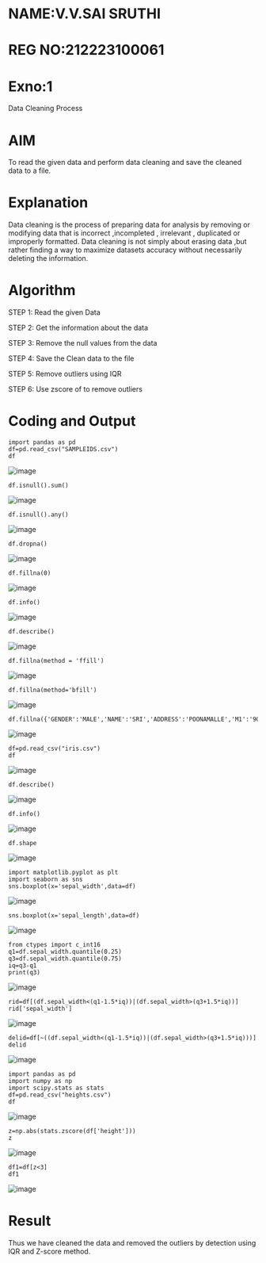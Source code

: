 # NAME:V.V.SAI SRUTHI
# REG NO:212223100061

# Exno:1
Data Cleaning Process

# AIM
To read the given data and perform data cleaning and save the cleaned data to a file.

# Explanation
Data cleaning is the process of preparing data for analysis by removing or modifying data that is incorrect ,incompleted , irrelevant , duplicated or improperly formatted. Data cleaning is not simply about erasing data ,but rather finding a way to maximize datasets accuracy without necessarily deleting the information.

# Algorithm
STEP 1: Read the given Data

STEP 2: Get the information about the data

STEP 3: Remove the null values from the data

STEP 4: Save the Clean data to the file

STEP 5: Remove outliers using IQR

STEP 6: Use zscore of to remove outliers

# Coding and Output
```
import pandas as pd
df=pd.read_csv("SAMPLEIDS.csv")
df
```
![image](https://github.com/user-attachments/assets/5a613312-011b-43e4-b3d0-b35239c06a89)
```
df.isnull().sum()
```
![image](https://github.com/user-attachments/assets/bdcf017e-46af-40c9-a6c3-757024b0506c)
```
df.isnull().any()
```
![image](https://github.com/user-attachments/assets/cd913a2d-9ef7-488a-a041-2494b5c528dd)
```
df.dropna()
```
![image](https://github.com/user-attachments/assets/e83e6ac3-a1de-4d20-bf05-19faf79bd126)
```
df.fillna(0)
```
![image](https://github.com/user-attachments/assets/b1397d05-f31a-4ca4-b285-d3de26d9a2fa)
```
df.info()
```
![image](https://github.com/user-attachments/assets/38356b85-e88f-4296-8837-6f842dfb04d9)
```
df.describe()
```
![image](https://github.com/user-attachments/assets/3646ae5a-22f4-4668-aea9-0899fc473a24)
```
df.fillna(method = 'ffill')
```
![image](https://github.com/user-attachments/assets/9e5228eb-4d8f-49c7-a1dc-51803c1e9579)
```
df.fillna(method='bfill')
```
![image](https://github.com/user-attachments/assets/9ab21693-5427-4c2d-9f02-4143f5bd7b3d)
```
df.fillna({'GENDER':'MALE','NAME':'SRI','ADDRESS':'POONAMALLE','M1':'90','M2':'35','M3':'97','M4':'67'})
```
![image](https://github.com/user-attachments/assets/32f814e6-4a5f-40ae-b82c-2e04b09bf1ff)
```
df=pd.read_csv("iris.csv")
df
```
![image](https://github.com/user-attachments/assets/ddf34e70-2b59-4eec-8ed9-d56bdab59bb8)
```
df.describe()
```
![image](https://github.com/user-attachments/assets/801477b3-57c5-4125-a100-6e24b5d46bcc)
```
df.info()
```
![image](https://github.com/user-attachments/assets/b0a65f57-6a6f-4566-bfc5-5583777d723c)
```
df.shape
```
![image](https://github.com/user-attachments/assets/7523fc87-ccd1-43b7-bff6-49e702cd29ad)
```
import matplotlib.pyplot as plt
import seaborn as sns
sns.boxplot(x='sepal_width',data=df)
```
![image](https://github.com/user-attachments/assets/00698db9-38c7-44e9-8707-927469aee093)
```
sns.boxplot(x='sepal_length',data=df)
```
![image](https://github.com/user-attachments/assets/5bef3d73-0890-4381-995f-e401edf8361d)
```
from ctypes import c_int16
q1=df.sepal_width.quantile(0.25)
q3=df.sepal_width.quantile(0.75)
iq=q3-q1
print(q3)
```
![image](https://github.com/user-attachments/assets/2236eccb-2a4e-46e9-8564-e43e9e0fea4c)
```
rid=df[(df.sepal_width<(q1-1.5*iq))|(df.sepal_width>(q3+1.5*iq))]
rid['sepal_width']
```
![image](https://github.com/user-attachments/assets/17fcbcdc-bcb9-48c7-896d-e34448117102)
```
delid=df[~((df.sepal_width<(q1-1.5*iq))|(df.sepal_width>(q3+1.5*iq)))]
delid
```
![image](https://github.com/user-attachments/assets/44d9ea76-55fb-42b4-8e18-e368b40e085e)
```
import pandas as pd
import numpy as np
import scipy.stats as stats
df=pd.read_csv("heights.csv")
df
```
![image](https://github.com/user-attachments/assets/3c46afb7-7028-4b84-a6d3-fe8e83f2d596)
```
z=np.abs(stats.zscore(df['height']))
z
```
![image](https://github.com/user-attachments/assets/38079bf8-2eea-41ec-bc20-177ff9404dbd)
```
df1=df[z<3]
df1
```
![image](https://github.com/user-attachments/assets/ecb59b02-2164-4efe-aa40-cee78b3ce957)




# Result
          
Thus we have cleaned the data and removed the outliers by detection using IQR and Z-score method.
